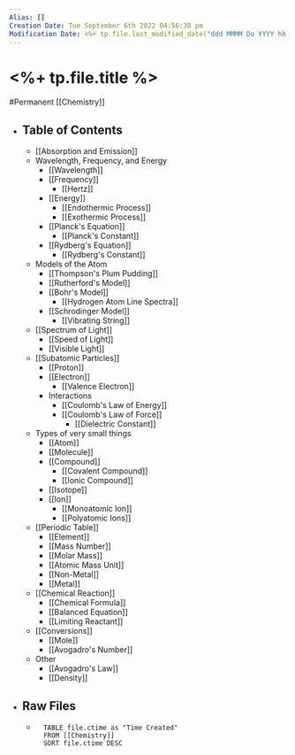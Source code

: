 ```yaml
---
Alias: []
Creation Date: Tue September 6th 2022 04:56:38 pm 
Modification Date: <%+ tp.file.last_modified_date("ddd MMMM Do YYYY hh:mm:ss a") %>
---
```

# <%+ tp.file.title %>
#Permanent [[Chemistry]]

- ## Table of Contents
	- [[Absorption and Emission]]
	- Wavelength, Frequency, and Energy
		- [[Wavelength]]
		- [[Frequency]]
			- [[Hertz]]
		- [[Energy]]
			- [[Endothermic Process]]
			- [[Exothermic Process]]
		- [[Planck's Equation]]
			- [[Planck's Constant]]
		- [[Rydberg's Equation]]
			- [[Rydberg's Constant]]
	- Models of the Atom
		- [[Thompson's Plum Pudding]]
		- [[Rutherford's Model]]
		- [[Bohr's Model]]
			- [[Hydrogen Atom Line Spectra]]
		- [[Schrodinger Model]]
			- [[Vibrating String]]
	- [[Spectrum of Light]]
		- [[Speed of Light]]
		- [[Visible Light]]
	- [[Subatomic Particles]]
		- [[Proton]]
		- [[Electron]]
			- [[Valence Electron]]
		- Interactions
			- [[Coulomb's Law of Energy]]
			- [[Coulomb's Law of Force]]
				- [[Dielectric Constant]]
	- Types of very small things
		- [[Atom]]
		- [[Molecule]]
		- [[Compound]]
			- [[Covalent Compound]]
			- [[Ionic Compound]]
		- [[Isotope]]
		- [[Ion]]
			- [[Monoatomic Ion]]
			- [[Polyatomic Ions]]
	- [[Periodic Table]]
		- [[Element]]
		- [[Mass Number]]
		- [[Molar Mass]]
		- [[Atomic Mass Unit]]
		- [[Non-Metal]]
		- [[Metal]]
	- [[Chemical Reaction]]
		- [[Chemical Formula]]
		- [[Balanced Equation]]
		- [[Limiting Reactant]]
	- [[Conversions]]
		- [[Mole]]
		- [[Avogadro's Number]]
	- Other
		- [[Avogadro's Law]]
		- [[Density]]
- ## Raw Files
	- ```dataview
		TABLE file.ctime as "Time Created"
		FROM [[Chemistry]]
		SORT file.ctime DESC
		```